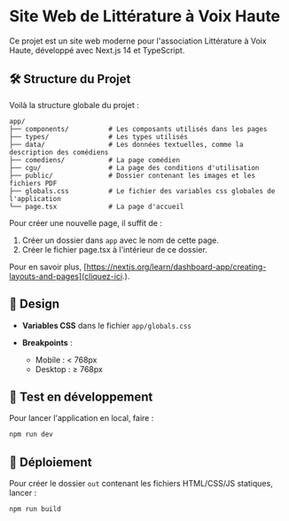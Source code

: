 # Site Web de Littérature à Voix Haute

Ce projet est un site web moderne pour l'association Littérature à Voix Haute, développé avec Next.js 14 et TypeScript.

## 🛠️ Structure du Projet

Voilà la structure globale du projet :

```
app/
├── components/          # Les composants utilisés dans les pages
├── types/               # Les types utilisés
├── data/                # Les données textuelles, comme la description des comédiens
├── comediens/           # La page comédien
├── cgu/                 # La page des conditions d'utilisation
├── public/              # Dossier contenant les images et les fichiers PDF
├── globals.css          # Le fichier des variables css globales de l'application
└── page.tsx             # La page d'accueil
```

Pour créer une nouvelle page, il suffit de :

1. Créer un dossier dans `app` avec le nom de cette page.
2. Créer le fichier page.tsx à l'intérieur de ce dossier.

Pour en savoir plus, [https://nextjs.org/learn/dashboard-app/creating-layouts-and-pages](cliquez-ici.).

## 🎨 Design

- **Variables CSS** dans le fichier `app/globals.css`

- **Breakpoints** :

  - Mobile : < 768px
  - Desktop : ≥ 768px

## 🚀 Test en développement

Pour lancer l'application en local, faire :

```bash
npm run dev
```

## 🚀 Déploiement

Pour créer le dossier `out` contenant les fichiers HTML/CSS/JS statiques, lancer :

```bash
npm run build
```
